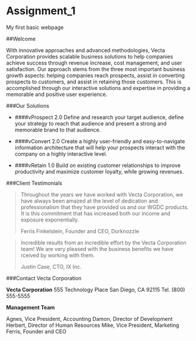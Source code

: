 # Assignment_1
 My first basic webpage

##Welcome

With innovative approaches and advanced methodologies, Vecta Corporation provides scalable business solutions to help companies achieve success through revenue increase, cost management, and user satisfaction. Our approach stems from the three most important business growth aspects: helping companies reach prospects, assist in converting prospects to customers, and assist in retaining those customers. This is accomplished through our interactive solutions and expertise in providing a memorable and positive user experience.

###Our Solutions 

* ####vProspect 2.0
Define and research your target audience, define your strategy to reach that audience and present a strong and memorable brand to that audience.

* ####vConvert 2.0
Create a highly user-friendly and easy-to-navigate information architecture that will help your prospects interact with the company on a highly interactive level.

* ####vRetain 1.0
Build on existing customer relationships to improve productivity and maximize customer loyalty, while growing revenues.

###Client Testimonials

>Throughout the years we have worked with Vecta Corporation, we have always been amazed at the level of dedication and professionalism that they have provided us and our WGDC products. It is this commitment that has increased both our income and exposure exponentially.
>
>Ferris Finkelstein, Founder and CEO, Dorknozzle


>Incredible results from an incredible effort by the Vecta Corporation team! We are very pleased with the business benefits we have rceived by working with them.
>
>Justin Case, CTO, IX Inc.


###Contact Vecta Corporation

**Vecta Corporation**
555 Technology Place
San Diego, CA 92115
Tel. (800) 555-5555

**Management Team**

Agnes, Vice President, Accounting
Damon, Director of Development
Herbert, Director of Human Resources
Mike, Vice President, Marketing
Ferris, Founder and CEO